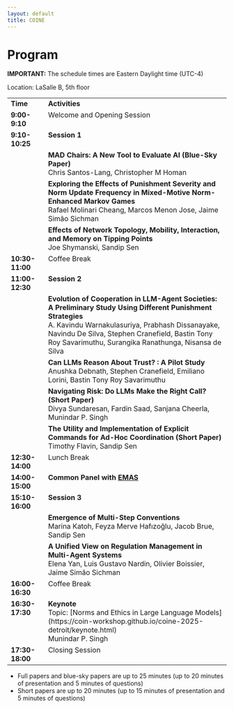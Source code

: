 ```yaml
---
layout: default
title: COINE
---
```


# Program

<b>IMPORTANT:</b> The schedule times are Eastern Daylight time (UTC-4)

Location: LaSalle B, 5th floor

<table id="coine2025-schedule">
  <tbody>
    <tr>
      <td align="left" valign="top" style="width: 17%;"><b>Time</b></td>
      <td align="left" valign="top"><b>Activities</b></td>
    </tr>
    <tr>
      <td align="left" valign="top"><b>9:00-9:10</b></td>
      <td align="left" valign="top">Welcome and Opening Session</td>
    </tr>
    <tr>
      <td align="left" valign="top"><b>9:10-10:25</b></td>
      <td align="left" valign="top"><b>Session 1</b></td>
    </tr>
    <tr>
      <td align="left" valign="top"></td>
      <td align="left" valign="top"><b>MAD Chairs: A New Tool to Evaluate AI (Blue-Sky Paper)</b><br/>Chris Santos-Lang, Christopher M Homan</td>
    </tr>
    <tr>
      <td align="left" valign="top"></td>
      <td align="left" valign="top"><b>Exploring the Effects of Punishment Severity and Norm Update Frequency in Mixed-Motive Norm-Enhanced Markov Games</b><br/>Rafael Molinari Cheang, Marcos Menon Jose, Jaime Simão Sichman</td>
    </tr>
    <tr>
      <td align="left" valign="top"></td>
      <td align="left" valign="top"><b>Effects of Network Topology, Mobility, Interaction, and Memory on Tipping Points</b><br/>Joe Shymanski, Sandip Sen</td>
    </tr>
    <tr>
      <td align="left" valign="top"><b>10:30-11:00</b></td>
      <td align="left" valign="top">Coffee Break</td>
    </tr>
    <tr>
      <td align="left" valign="top"><b>11:00-12:30</b></td>
      <td align="left" valign="top"><b>Session 2</b></td>
    </tr>
    <tr>
      <td align="left" valign="top"></td>
      <td align="left" valign="top"><b>Evolution of Cooperation in LLM-Agent Societies: A Preliminary Study Using Different Punishment Strategies</b><br/>A. Kavindu Warnakulasuriya, Prabhash Dissanayake, Navindu De Silva, Stephen Cranefield, Bastin Tony Roy Savarimuthu, Surangika Ranathunga, Nisansa de Silva</td>
    </tr>
    <tr>
      <td align="left" valign="top"></td>
      <td align="left" valign="top"><b>Can LLMs Reason About Trust? : A Pilot Study</b><br/>Anushka Debnath, Stephen Cranefield, Emiliano Lorini, Bastin Tony Roy Savarimuthu</td>
    </tr>
    <tr>
      <td align="left" valign="top"></td>
      <td align="left" valign="top"><b>Navigating Risk: Do LLMs Make the Right Call? (Short Paper)</b><br/>Divya Sundaresan, Fardin Saad, Sanjana Cheerla, Munindar P. Singh</td>
    </tr>
    <tr>
      <td align="left" valign="top"></td>
      <td align="left" valign="top"><b>The Utility and Implementation of Explicit Commands for Ad-Hoc Coordination (Short Paper)</b><br/>Timothy Flavin, Sandip Sen</td>
    </tr>
    <tr>
      <td align="left" valign="top"><b>12:30-14:00</b></td>
      <td align="left" valign="top">Lunch Break</td>
    </tr>
    <tr>
      <td align="left" valign="top"><b>14:00-15:00</b></td>
      <td align="left" valign="top"><b>Common Panel with <a href="https://emas.in.tu-clausthal.de/2025/" target="_blank">EMAS</a></b></td>
    </tr>
    <tr>
      <td align="left" valign="top"><b>15:10-16:00</b></td>
      <td align="left" valign="top"><b>Session 3</b></td>
    </tr>
    <tr>
      <td align="left" valign="top"></td>
      <td align="left" valign="top"><b>Emergence of Multi-Step Conventions</b><br/>Marina Katoh, Feyza Merve Hafızoğlu, Jacob Brue, Sandip Sen</td>
    </tr>
    <tr>
      <td align="left" valign="top"></td>
      <td align="left" valign="top"><b>A Unified View on Regulation Management in Multi-Agent Systems</b><br/>Elena Yan, Luis Gustavo Nardin, Olivier Boissier, Jaime Simão Sichman</td>
    </tr>
    <tr>
      <td align="left" valign="top"><b>16:00-16:30</b></td>
      <td align="left" valign="top">Coffee Break</td>
    </tr>
    <tr>
      <td align="left" valign="top"><b>16:30-17:30</b></td>
      <td align="left" valign="top"><b>Keynote</b><br/>Topic: [Norms and Ethics in Large Language Models](https://coin-workshop.github.io/coine-2025-detroit/keynote.html)<br/>Munindar P. Singh</td>
    </tr>
    <tr>
      <td align="left" valign="top"><b>17:30-18:00</b></td>
      <td align="left" valign="top">Closing Session</td>
    </tr>
  </tbody>
</table>


- Full papers and blue-sky papers are up to 25 minutes (up to 20 minutes of presentation and 5 minutes of questions)
- Short papers are up to 20 minutes (up to 15 minutes of presentation and 5 minutes of questions)
